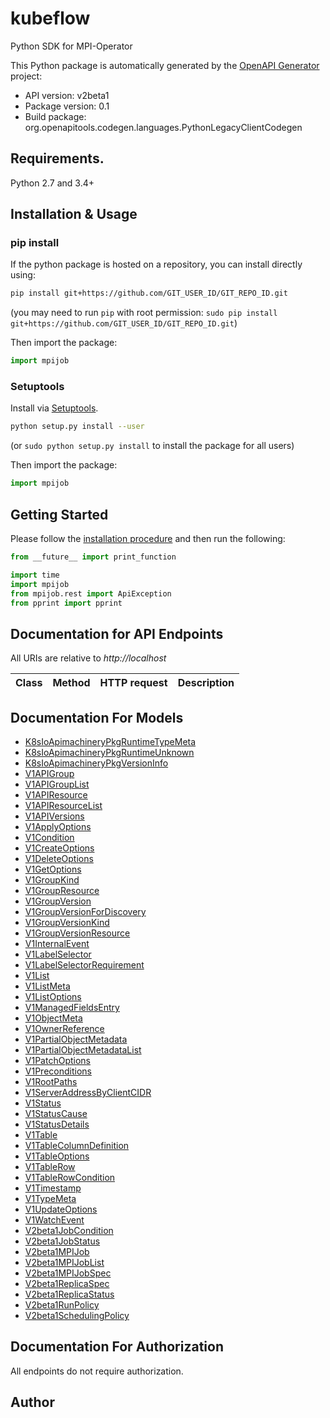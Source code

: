 # kubeflow
Python SDK for MPI-Operator

This Python package is automatically generated by the [OpenAPI Generator](https://openapi-generator.tech) project:

- API version: v2beta1
- Package version: 0.1
- Build package: org.openapitools.codegen.languages.PythonLegacyClientCodegen

## Requirements.

Python 2.7 and 3.4+

## Installation & Usage
### pip install

If the python package is hosted on a repository, you can install directly using:

```sh
pip install git+https://github.com/GIT_USER_ID/GIT_REPO_ID.git
```
(you may need to run `pip` with root permission: `sudo pip install git+https://github.com/GIT_USER_ID/GIT_REPO_ID.git`)

Then import the package:
```python
import mpijob
```

### Setuptools

Install via [Setuptools](http://pypi.python.org/pypi/setuptools).

```sh
python setup.py install --user
```
(or `sudo python setup.py install` to install the package for all users)

Then import the package:
```python
import mpijob
```

## Getting Started

Please follow the [installation procedure](#installation--usage) and then run the following:

```python
from __future__ import print_function

import time
import mpijob
from mpijob.rest import ApiException
from pprint import pprint

```

## Documentation for API Endpoints

All URIs are relative to *http://localhost*

Class | Method | HTTP request | Description
------------ | ------------- | ------------- | -------------


## Documentation For Models

 - [K8sIoApimachineryPkgRuntimeTypeMeta](docs/K8sIoApimachineryPkgRuntimeTypeMeta.md)
 - [K8sIoApimachineryPkgRuntimeUnknown](docs/K8sIoApimachineryPkgRuntimeUnknown.md)
 - [K8sIoApimachineryPkgVersionInfo](docs/K8sIoApimachineryPkgVersionInfo.md)
 - [V1APIGroup](docs/V1APIGroup.md)
 - [V1APIGroupList](docs/V1APIGroupList.md)
 - [V1APIResource](docs/V1APIResource.md)
 - [V1APIResourceList](docs/V1APIResourceList.md)
 - [V1APIVersions](docs/V1APIVersions.md)
 - [V1ApplyOptions](docs/V1ApplyOptions.md)
 - [V1Condition](docs/V1Condition.md)
 - [V1CreateOptions](docs/V1CreateOptions.md)
 - [V1DeleteOptions](docs/V1DeleteOptions.md)
 - [V1GetOptions](docs/V1GetOptions.md)
 - [V1GroupKind](docs/V1GroupKind.md)
 - [V1GroupResource](docs/V1GroupResource.md)
 - [V1GroupVersion](docs/V1GroupVersion.md)
 - [V1GroupVersionForDiscovery](docs/V1GroupVersionForDiscovery.md)
 - [V1GroupVersionKind](docs/V1GroupVersionKind.md)
 - [V1GroupVersionResource](docs/V1GroupVersionResource.md)
 - [V1InternalEvent](docs/V1InternalEvent.md)
 - [V1LabelSelector](docs/V1LabelSelector.md)
 - [V1LabelSelectorRequirement](docs/V1LabelSelectorRequirement.md)
 - [V1List](docs/V1List.md)
 - [V1ListMeta](docs/V1ListMeta.md)
 - [V1ListOptions](docs/V1ListOptions.md)
 - [V1ManagedFieldsEntry](docs/V1ManagedFieldsEntry.md)
 - [V1ObjectMeta](docs/V1ObjectMeta.md)
 - [V1OwnerReference](docs/V1OwnerReference.md)
 - [V1PartialObjectMetadata](docs/V1PartialObjectMetadata.md)
 - [V1PartialObjectMetadataList](docs/V1PartialObjectMetadataList.md)
 - [V1PatchOptions](docs/V1PatchOptions.md)
 - [V1Preconditions](docs/V1Preconditions.md)
 - [V1RootPaths](docs/V1RootPaths.md)
 - [V1ServerAddressByClientCIDR](docs/V1ServerAddressByClientCIDR.md)
 - [V1Status](docs/V1Status.md)
 - [V1StatusCause](docs/V1StatusCause.md)
 - [V1StatusDetails](docs/V1StatusDetails.md)
 - [V1Table](docs/V1Table.md)
 - [V1TableColumnDefinition](docs/V1TableColumnDefinition.md)
 - [V1TableOptions](docs/V1TableOptions.md)
 - [V1TableRow](docs/V1TableRow.md)
 - [V1TableRowCondition](docs/V1TableRowCondition.md)
 - [V1Timestamp](docs/V1Timestamp.md)
 - [V1TypeMeta](docs/V1TypeMeta.md)
 - [V1UpdateOptions](docs/V1UpdateOptions.md)
 - [V1WatchEvent](docs/V1WatchEvent.md)
 - [V2beta1JobCondition](docs/V2beta1JobCondition.md)
 - [V2beta1JobStatus](docs/V2beta1JobStatus.md)
 - [V2beta1MPIJob](docs/V2beta1MPIJob.md)
 - [V2beta1MPIJobList](docs/V2beta1MPIJobList.md)
 - [V2beta1MPIJobSpec](docs/V2beta1MPIJobSpec.md)
 - [V2beta1ReplicaSpec](docs/V2beta1ReplicaSpec.md)
 - [V2beta1ReplicaStatus](docs/V2beta1ReplicaStatus.md)
 - [V2beta1RunPolicy](docs/V2beta1RunPolicy.md)
 - [V2beta1SchedulingPolicy](docs/V2beta1SchedulingPolicy.md)


## Documentation For Authorization

 All endpoints do not require authorization.

## Author



